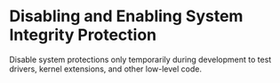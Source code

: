 # Disabling and Enabling System Integrity Protection

Disable system protections only temporarily during development to test drivers, kernel extensions, and other low-level code.
